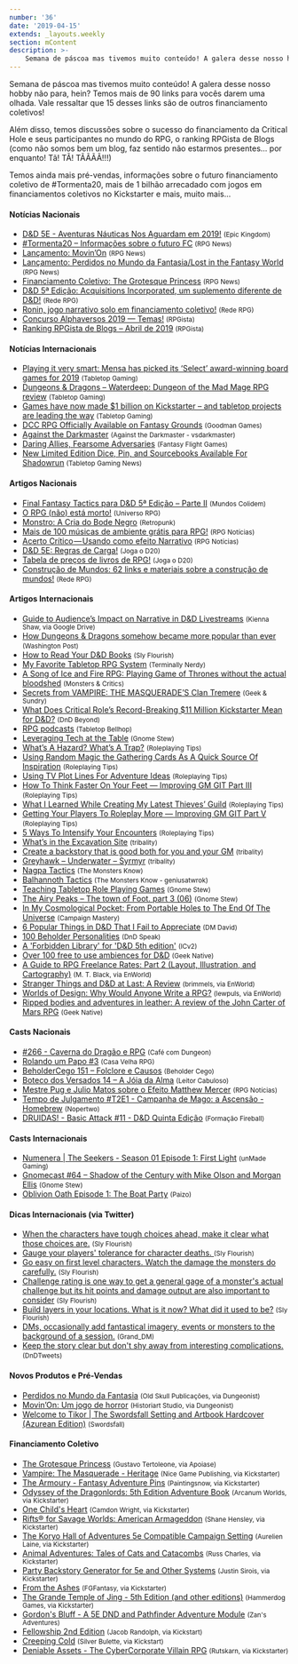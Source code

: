 ```yaml
---
number: '36'
date: '2019-04-15'
extends: _layouts.weekly
section: mContent
description: >-
    Semana de páscoa mas tivemos muito conteúdo! A galera desse nosso hobby não para, hein? Temos mais de 90 links para vocês darem uma olhada. Vale ressaltar que 15 desses links são de outros financiamento coletivos!
---
```

Semana de páscoa mas tivemos muito conteúdo! A galera desse nosso hobby não para, hein? Temos mais de 90 links para vocês darem uma olhada. Vale ressaltar que 15 desses links são de outros financiamento coletivos!

Além disso, temos discussões sobre o sucesso do financiamento da Critical Hole e seus participantes no mundo do RPG, o ranking RPGista de Blogs (como não somos bem um blog, faz sentido não estarmos presentes... por enquanto! Tã! TÃ! TÃÃÃÃ!!!)

Temos ainda mais pré-vendas, informações sobre o futuro financiamento coletivo de #Tormenta20, mais de 1 bilhão arrecadado com jogos em financiamentos coletivos no Kickstarter e mais, muito mais...


#### Notícias Nacionais

- [D&D 5E - Aventuras Náuticas Nos Aguardam em 2019!] <small>(Epic Kingdom)</small>
- [#Tormenta20 – Informações sobre o futuro FC] <small>(RPG News)</small>
- [Lançamento: Movin’On] <small>(RPG News)</small>
- [Lançamento: Perdidos no Mundo da Fantasia/Lost in the Fantasy World] <small>(RPG News)</small>
- [Financiamento Coletivo: The Grotesque Princess] <small>(RPG News)</small>
- [D&D 5ª Edição: Acquisitions Incorporated, um suplemento diferente de D&D!] <small>(Rede RPG)</small>
- [Ronin, jogo narrativo solo em financiamento coletivo!] <small>(Rede RPG)</small>
- [Concurso Alphaversos 2019 — Temas!] <small>(RPGista)</small>
- [Ranking RPGista de Blogs – Abril de 2019] <small>(RPGista)</small>

#### Notícias Internacionais

- [Playing it very smart: Mensa has picked its ‘Select’ award-winning board games for 2019] <small>(Tabletop Gaming)</small>
- [Dungeons & Dragons – Waterdeep: Dungeon of the Mad Mage RPG review] <small>(Tabletop Gaming)</small>
- [Games have now made $1 billion on Kickstarter – and tabletop projects are leading the way] <small>(Tabletop Gaming)</small>
- [DCC RPG Officially Available on Fantasy Grounds] <small>(Goodman Games)</small>
- [Against the Darkmaster] <small>(Against the Darkmaster - vsdarkmaster)</small>
- [Daring Allies, Fearsome Adversaries] <small>(Fantasy Flight Games)</small>
- [New Limited Edition Dice, Pin, and Sourcebooks Available For Shadowrun] <small>(Tabletop Gaming News)</small>

#### Artigos Nacionais

- [Final Fantasy Tactics para D&D 5ª Edição – Parte II] <small>(Mundos Colidem)</small>
- [O RPG (não) está morto!] <small>(Universo RPG)</small>
- [Monstro: A Cria do Bode Negro] <small>(Retropunk)</small>
- [Mais de 100 músicas de ambiente grátis para RPG!] <small>(RPG Notícias)</small>
- [Acerto Crítico — Usando como efeito Narrativo] <small>(RPG Notícias)</small>
- [D&D 5E: Regras de Carga!] <small>(Joga o D20)</small>
- [Tabela de preços de livros de RPG!] <small>(Joga o D20)</small>
- [Construção de Mundos: 62 links e materiais sobre a construção de mundos!] <small>(Rede RPG)</small>

#### Artigos Internacionais

- [Guide to Audience’s Impact on Narrative in D&D Livestreams] <small>(Kienna Shaw, via Google Drive)</small>
- [How Dungeons & Dragons somehow became more popular than ever] <small>(Washington Post)</small>
- [How to Read Your D&D Books] <small>(Sly Flourish)</small>
- [My Favorite Tabletop RPG System] <small>(Terminally Nerdy)</small>
- [A Song of Ice and Fire RPG: Playing Game of Thrones without the actual bloodshed] <small>(Monsters & Critics)</small>
- [Secrets from VAMPIRE: THE MASQUERADE’S Clan Tremere] <small>(Geek & Sundry)</small>
- [What Does Critical Role’s Record-Breaking $11 Million Kickstarter Mean for D&D?] <small>(DnD Beyond)</small>
- [RPG podcasts] <small>(Tabletop Bellhop)</small>
- [Leveraging Tech at the Table] <small>(Gnome Stew)</small>
- [What’s A Hazard? What’s A Trap?] <small>(Roleplaying Tips)</small>
- [Using Random Magic the Gathering Cards As A Quick Source Of Inspiration] <small>(Roleplaying Tips)</small>
- [Using TV Plot Lines For Adventure Ideas] <small>(Roleplaying Tips)</small>
- [How To Think Faster On Your Feet — Improving GM GIT Part III] <small>(Roleplaying Tips)</small>
- [What I Learned While Creating My Latest Thieves’ Guild] <small>(Roleplaying Tips)</small>
- [Getting Your Players To Roleplay More — Improving GM GIT Part V] <small>(Roleplaying Tips)</small>
- [5 Ways To Intensify Your Encounters] <small>(Roleplaying Tips)</small>
- [What’s in the Excavation Site] <small>(tribality)</small>
- [Create a backstory that is good both for you and your GM] <small>(tribality)</small>
- [Greyhawk – Underwater – Syrmyr] <small>(tribality)</small>
- [Nagpa Tactics] <small>(The Monsters Know)</small>
- [Balhannoth Tactics] <small>(The Monsters Know - geniusatwrok)</small>
- [Teaching Tabletop Role Playing Games] <small>(Gnome Stew)</small>
- [The Airy Peaks – The town of Foot. part 3 (06)] <small>(Gnome Stew)</small>
- [In My Cosmological Pocket: From Portable Holes to The End Of The Universe] <small>(Campaign Mastery)</small>
- [6 Popular Things in D&D That I Fail to Appreciate] <small>(DM David)</small>
- [100 Beholder Personalities] <small>(DnD Speak)</small>
- [A 'Forbidden Library' for 'D&D 5th edition'] <small>(ICv2)</small>
- [Over 100 free to use ambiences for D&D] <small>(Geek Native)</small>
- [A Guide to RPG Freelance Rates: Part 2 (Layout, Illustration, and Cartography)] <small>(M. T. Black, via EnWorld)</small>
- [Stranger Things and D&D at Last: A Review] <small>(brimmels, via EnWorld)</small>
- [Worlds of Design: Why Would Anyone Write a RPG?] <small>(lewpuls, via EnWorld)</small>
- [Ripped bodies and adventures in leather: A review of the John Carter of Mars RPG] <small>(Geek Native)</small>

#### Casts Nacionais

- [#266 - Caverna do Dragão e RPG] <small>(Café com Dungeon)</small>
- [Rolando um Papo #3] <small>(Casa Velha RPG)</small>
- [BeholderCego 151 – Folclore e Causos] <small>(Beholder Cego)</small>
- [Boteco dos Versados 14 – A Jóia da Alma] <small>(Leitor Cabuloso)</small>
- [Mestre Pug e Julio Matos sobre o Efeito Matthew Mercer] <small>(RPG Notícias)</small>
- [Tempo de Julgamento #T2E1 - Campanha de Mago: a Ascensão - Homebrew] <small>(Nopertwo)</small>
- [DRUIDAS! - Basic Attack #11 - D&D Quinta Edição] <small>(Formação Fireball)</small>

#### Casts Internacionais

- [Numenera | The Seekers - Season 01 Episode 1: First Light] <small>(unMade Gaming)</small>
- [Gnomecast #64 – Shadow of the Century with Mike Olson and Morgan Ellis] <small>(Gnome Stew)</small>
- [Oblivion Oath Episode 1: The Boat Party] <small>(Paizo)</small>

#### Dicas Internacionais (via Twitter)

- [When the characters have tough choices ahead, make it clear what those choices are.] <small>(Sly Flourish)</small>
- [Gauge your players' tolerance for character deaths. ] <small>(Sly Flourish)</small>
- [Go easy on first level characters. Watch the damage the monsters do carefully.] <small>(Sly Flourish)</small>
- [Challenge rating is one way to get a general gage of a monster's actual challenge but its hit points and damage output are also important to consider] <small>(Sly Flourish)</small>
- [Build layers in your locations. What is it now? What did it used to be?] <small>(Sly Flourish)</small>
- [DMs, occasionally add fantastical imagery, events or monsters to the background of a session.] <small>(Grand_DM)</small>
- [Keep the story clear but don't shy away from interesting complications.] <small>(DnDTweets)</small>

#### Novos Produtos e Pré-Vendas

- [Perdidos no Mundo da Fantasia] <small>(Old Skull Publicações, via Dungeonist)</small>
- [Movin’On: Um jogo de horror] <small>(Historiart Studio, via Dungeonist)</small>
- [Welcome to Tikor | The Swordsfall Setting and Artbook Hardcover (Azurean Edition)] <small>(Swordsfall)</small>

#### Financiamento Coletivo

- [The Grotesque Princess] <small>(Gustavo Tertoleone, via Apoiase)</small>
- [Vampire: The Masquerade - Heritage] <small>(Nice Game Publishing, via Kickstarter)</small>
- [The Armoury - Fantasy Adventure Pins] <small>(Paintingsnow, via Kickstarter)</small>
- [Odyssey of the Dragonlords: 5th Edition Adventure Book] <small>(Arcanum Worlds, via Kickstarter)</small>
- [One Child's Heart] <small>(Camdon Wright, via Kickstarter)</small>
- [Rifts® for Savage Worlds: American Armageddon] <small>(Shane Hensley, via Kickstarter)</small>
- [The Koryo Hall of Adventures 5e Compatible Campaign Setting] <small>(Aurelien Laine, via Kickstarter)</small>
- [Animal Adventures: Tales of Cats and Catacombs] <small>(Russ Charles, via Kickstarter)</small>
- [Party Backstory Generator for 5e and Other Systems] <small>(Justin Sirois, via Kickstarter)</small>
- [From the Ashes] <small>(FGFantasy, via Kickstarter)</small>
- [The Grande Temple of Jing - 5th Edition (and other editions)] <small>(Hammerdog Games, via Kickstarter)</small>
- [Gordon's Bluff - A 5E DND and Pathfinder Adventure Module] <small>(Zan's Adventures)</small>
- [Fellowship 2nd Edition] <small>(Jacob Randolph, via Kickstart)</small>
- [Creeping Cold] <small>(Silver Bulette, via Kickstart)</small>
- [Deniable Assets - The CyberCorporate Villain RPG] <small>(Rutskarn, via Kickstarter)</small>

[D&D 5E - Aventuras Náuticas Nos Aguardam em 2019!]: https://epickingdom.wordpress.com/2019/04/16/dd-5e-aventuras-nauticas-nos-aguardam-em-2019/
[#Tormenta20 – Informações sobre o futuro FC]: https://newsrpg.wordpress.com/2019/04/17/tormenta20-informacoes-sobre-o-futuro-fc/
[Lançamento: Movin’On]: https://newsrpg.wordpress.com/2019/04/18/lancamento-movinon/
[Lançamento: Perdidos no Mundo da Fantasia/Lost in the Fantasy World]: https://newsrpg.wordpress.com/2019/04/20/lancamento-perdidos-no-mundo-da-fantasia-lost-in-the-fantasy-world/
[Financiamento Coletivo: The Grotesque Princess]: https://newsrpg.wordpress.com/2019/04/22/financiamento-coletivo-the-grotesque-princess/
[D&D 5ª Edição: Acquisitions Incorporated, um suplemento diferente de D&D!]: https://www.rederpg.com.br/2019/04/17/dd-5a-edicao-acquisitions-incorporated-um-suplemento-diferente-de-dd/
[Ronin, jogo narrativo solo em financiamento coletivo!]: https://www.rederpg.com.br/2019/04/19/ronin-jogo-narrativo-solo-em-financiamento-coletivo/
[Concurso Alphaversos 2019 — Temas!]: https://rpgista.com.br/2019/03/02/concurso-alphaversos-2019-temas/
[Ranking RPGista de Blogs – Abril de 2019]: https://rpgista.com.br/2019/04/22/ranking-rpgista-de-blogs-abril-de-2019/
[Playing it very smart: Mensa has picked its ‘Select’ award-winning board games for 2019]: https://www.tabletopgaming.co.uk/board-games/news/playing-it-very-smart-mensa-has-picked-its-select-award-winning-board
[Dungeons & Dragons – Waterdeep: Dungeon of the Mad Mage RPG review]: https://www.tabletopgaming.co.uk/board-games/reviews/dungeons-dragons-waterdeep-dungeon-of-the-mad-mage-rpg-review
[Games have now made $1 billion on Kickstarter – and tabletop projects are leading the way]: https://www.tabletopgaming.co.uk/board-games/news/games-have-now-made-1-billion-on-kickstarter-and-tabletop-projects
[DCC RPG Officially Available on Fantasy Grounds]: http://goodman-games.com/blog/2019/04/18/dcc-rpg-officially-available-on-fantasy-grounds/
[Against the Darkmaster]: https://www.vsdarkmaster.com/
[Daring Allies, Fearsome Adversaries]: https://www.fantasyflightgames.com/en/news/2019/4/16/daring-allies-fearsome-foes/
[New Limited Edition Dice, Pin, and Sourcebooks Available For Shadowrun]: http://www.tabletopgamingnews.com/New-Limited-Edition-Dice--Pin--and-Sourcebooks-Available-For-Shadowrun
[Final Fantasy Tactics para D&D 5ª Edição – Parte II]: https://www.mundoscolidem.com.br/final-fantasy-tactics-para-dd-5a-edicao-parte-ii/
[O RPG (não) está morto!]: https://universorpg.com/bau-do-mestre/dicas/o-rpg-nao-esta-morto/
[Monstro: A Cria do Bode Negro]: http://retropunk.net/editora/monstro-cria-do-bode-negro/
[Mais de 100 músicas de ambiente grátis para RPG!]: https://medium.com/rpgnoticias/mais-de-100-m%C3%BAsicas-de-ambiente-gr%C3%A1tis-para-rpg-5cfcebee5ef4
[Acerto Crítico — Usando como efeito Narrativo]: https://medium.com/rpgnoticias/acerto-critico-usando-como-efeito-narrativo-813f4509c252
[D&D 5E: Regras de Carga!]: https://jogaod20.blogspot.com/2019/04/5e-regras-carga.html
[Tabela de preços de livros de RPG!]: https://jogaod20.blogspot.com/2019/04/tabela-de-precos-livros-rpg.html
[Construção de Mundos: 62 links e materiais sobre a construção de mundos!]: https://www.rederpg.com.br/2019/04/21/construcao-de-mundos-62-links-e-materiais-sobre-a-construcao-de-mundos/
[Guide to Audience’s Impact on Narrative in D&D Livestreams]: https://drive.google.com/drive/folders/1TIIDQzQ3PPpuUX9kp-QoqnLSUlVUI4_d
[How Dungeons & Dragons somehow became more popular than ever]: https://www.washingtonpost.com/entertainment/how-dungeons-and-dragons-somehow-became-more-popular-than-ever/2019/04/18/fc226f56-5f8f-11e9-9412-daf3d2e67c6d_story.html
[How to Read Your D&D Books]: http://slyflourish.com/read_the_books.html
[My Favorite Tabletop RPG System]: https://terminallynerdy.com/myfavoritetabletoprpgsystem
[A Song of Ice and Fire RPG: Playing Game of Thrones without the actual bloodshed]: https://www.monstersandcritics.com/gaming/a-song-of-ice-and-fire-rpg-playing-game-of-thrones-without-the-actual-bloodshed/
[Secrets from VAMPIRE: THE MASQUERADE’S Clan Tremere]: https://geekandsundry.com/secrets-from-vampire-the-masquerades-clan-tremere/
[What Does Critical Role’s Record-Breaking $11 Million Kickstarter Mean for D&D?]: https://www.dndbeyond.com/posts/475-what-does-critical-roles-record-breaking-11
[RPG podcasts]: https://tabletopbellhop.com/rpg-podcasts/
[Leveraging Tech at the Table]: https://gnomestew.com/leveraging-tech-at-the-table/
[What’s A Hazard? What’s A Trap?]: https://www.roleplayingtips.com/campaigns/whats-a-hazard-whats-a-trap-2/
[Using Random Magic the Gathering Cards As A Quick Source Of Inspiration]: https://www.roleplayingtips.com/running-games/using-random-magic-the-gathering-cards-as-a-quick-source-of-inspiration/
[Using TV Plot Lines For Adventure Ideas]: https://www.roleplayingtips.com/campaigns/using-tv-plot-lines-for-adventure-ideas/
[How To Think Faster On Your Feet — Improving GM GIT Part III]: https://www.roleplayingtips.com/running-games/how-to-think-faster-on-your-feet-improving-gm-git-part-iii/
[What I Learned While Creating My Latest Thieves’ Guild]: https://www.roleplayingtips.com/world-building/what-i-learned-while-creating-my-latest-thieves-guild/
[Getting Your Players To Roleplay More — Improving GM GIT Part V]: https://www.roleplayingtips.com/running-games/getting-your-players-to-roleplay-more-improving-gm-git-part-v/
[5 Ways To Intensify Your Encounters]: https://www.roleplayingtips.com/campaigns/5-ways-to-intensify-your-encounters/
[What’s in the Excavation Site]: https://www.tribality.com/2019/04/15/whats-in-the-excavation-site/
[Create a backstory that is good both for you and your GM]: https://www.tribality.com/2019/04/16/create-a-backstory-that-is-good-both-for-you-and-your-gm/
[Greyhawk – Underwater – Syrmyr]: https://www.tribality.com/2019/04/17/greyhawk-underwater-syrmyr/
[Nagpa Tactics]: http://themonstersknow.com/nagpa-tactics/
[Balhannoth Tactics]: http://themonstersknow.com/balhannoth-tactics/
[Teaching Tabletop Role Playing Games]: https://gnomestew.com/teaching-tabletop-role-playing-games/
[The Airy Peaks – The town of Foot. part 3 (06)]: https://gnomestew.com/the-airy-peaks-the-town-of-foot-part-3-06/
[In My Cosmological Pocket: From Portable Holes to The End Of The Universe]: http://www.campaignmastery.com/blog/in-my-cosmological-pocket/
[6 Popular Things in D&D That I Fail to Appreciate]: https://dmdavid.com/tag/6-popular-things-in-dd-that-i-fail-to-appreciate/
[100 Beholder Personalities]: http://dndspeak.com/2019/04/100-beholder-personalities/
[A 'Forbidden Library' for 'D&D 5th edition']: https://icv2.com/articles/news/view/42973/a-forbidden-library-d-d-5th-edition
[Over 100 free to use ambiences for D&D]: https://www.geeknative.com/65243/over-100-free-to-use-ambiences-for-dd/
[A Guide to RPG Freelance Rates: Part 2 (Layout, Illustration, and Cartography)]: http://www.enworld.org/forum/content.php?6129-A-Guide-to-RPG-Freelance-Rates-Part-2-(Layout-Illustration-and-Cartography)
[Stranger Things and D&D at Last: A Review]: http://www.enworld.org/forum/content.php?6220-Stranger-Things-and-D-D-at-Last-A-Review
[Worlds of Design: Why Would Anyone Write a RPG?]: http://www.enworld.org/forum/content.php?6193-Worlds-of-Design-Why-Would-Anyone-Write-a-RPG
[Ripped bodies and adventures in leather: A review of the John Carter of Mars RPG]: https://www.geeknative.com/65321/ripped-bodies-and-adventures-in-leather-a-review-of-the-john-carter-of-mars-rpg/
[#266 - Caverna do Dragão e RPG]: https://www.podbean.com/media/share/pb-sb94d-adca13
[Rolando um Papo #3]: https://www.youtube.com/watch?v=LqorSvS2cKA
[BeholderCego 151 – Folclore e Causos]: http://podcast.beholdercego.com/beholdercego-151-folclore-e-causos/
[Boteco dos Versados 14 – A Jóia da Alma]: http://leitorcabuloso.com.br/2019/04/boteco-dos-versados-14-a-joia-da-alma/
[Mestre Pug e Julio Matos sobre o Efeito Matthew Mercer]: https://www.youtube.com/watch?v=oNctQB9CVxw
[Tempo de Julgamento #T2E1 - Campanha de Mago: a Ascensão - Homebrew]: https://www.twitch.tv/videos/414614254
[DRUIDAS! - Basic Attack #11 - D&D Quinta Edição]: https://www.youtube.com/watch?v=cDdgefwVf6U
[Numenera | The Seekers - Season 01 Episode 1: First Light]: https://www.youtube.com/watch?v=4BoAak6Qu0M&feature=youtu.be
[Gnomecast #64 – Shadow of the Century with Mike Olson and Morgan Ellis]: https://gnomestew.com/gnomecast-64-shadow-of-the-century-with-mike-olson-and-morgan-ellis/
[Oblivion Oath Episode 1: The Boat Party]: https://www.youtube.com/watch?v=tTKfepicXiE
[When the characters have tough choices ahead, make it clear what those choices are.]: https://twitter.com/SlyFlourish/status/1117805418326233094
[Gauge your players' tolerance for character deaths. ]: https://twitter.com/SlyFlourish/status/1118182990071435266
[Go easy on first level characters. Watch the damage the monsters do carefully.]: https://twitter.com/SlyFlourish/status/1118530263020134400
[Challenge rating is one way to get a general gage of a monster's actual challenge but its hit points and damage output are also important to consider]: https://twitter.com/SlyFlourish/status/1119269964375121920
[Build layers in your locations. What is it now? What did it used to be?]: https://twitter.com/SlyFlourish/status/1120024708852998144
[DMs, occasionally add fantastical imagery, events or monsters to the background of a session.]: https://twitter.com/Grand_DM/status/1117870261024346112
[Keep the story clear but don't shy away from interesting complications.]: https://twitter.com/DnDTweets/status/1119298118376415232
[Perdidos no Mundo da Fantasia]: https://www.dungeonist.com/marketplace/product/perdidos-no-mundo-da-fantasia/
[Movin’On: Um jogo de horror]: https://www.dungeonist.com/marketplace/product/movinon-um-jogo-de-horror/
[Welcome to Tikor | The Swordsfall Setting and Artbook Hardcover (Azurean Edition)]: https://swordsfall.com/collections/books/products/welcome-to-tikor
[The Grotesque Princess]: https://apoia.se/vomitations
[Vampire: The Masquerade - Heritage]: https://www.kickstarter.com/projects/sweet-lemon/vampire-the-masquerade-heritage/description
[The Armoury - Fantasy Adventure Pins]: https://www.kickstarter.com/projects/flamingflamingo/the-armoury-fantasy-adventure-pins
[Odyssey of the Dragonlords: 5th Edition Adventure Book]: https://www.kickstarter.com/projects/arcanumworlds/odyssey-of-the-dragonlords-5th-edition-adventure-b
[One Child's Heart]: https://www.kickstarter.com/projects/camdon/one-childs-heart
[Rifts® for Savage Worlds: American Armageddon]: https://www.kickstarter.com/projects/545820095/rifts-for-savage-worlds-american-armageddon/description
[The Koryo Hall of Adventures 5e Compatible Campaign Setting]: https://www.kickstarter.com/projects/aurelienlaine/the-koryo-hall-of-adventures-5e-compatible-campaig
[Animal Adventures: Tales of Cats and Catacombs]: https://www.kickstarter.com/projects/russrmc/animal-adventures-tales-of-cats-and-catacombs
[Party Backstory Generator for 5e and Other Systems]: https://www.kickstarter.com/projects/justinsirois/party-backstory-generator-for-5e-and-other-systems
[From the Ashes]: https://www.kickstarter.com/projects/1635382860/from-the-ashes
[The Grande Temple of Jing - 5th Edition (and other editions)]: https://www.kickstarter.com/projects/hammerdog/the-grande-temple-of-jing-5th-edition-and-other-ed
[Gordon's Bluff - A 5E DND and Pathfinder Adventure Module]: https://www.kickstarter.com/projects/zansadventures/gordons-bluff-a-5e-dnd-and-pathfinder-adventure-mo
[Fellowship 2nd Edition]: https://www.kickstarter.com/projects/1552912590/fellowship-2nd-edition
[Creeping Cold]: https://www.kickstarter.com/projects/599310737/creeping-cold
[Deniable Assets - The CyberCorporate Villain RPG]: https://www.kickstarter.com/projects/rutskarn/deniable-assets-the-cybercorporate-villain-rpg
